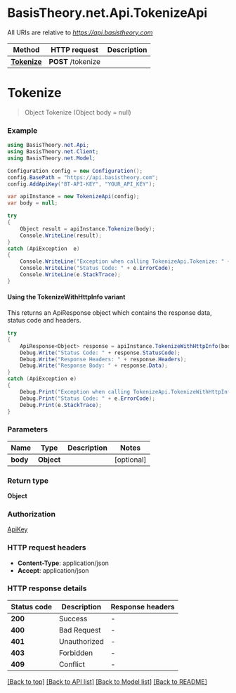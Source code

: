 # BasisTheory.net.Api.TokenizeApi

All URIs are relative to *https://api.basistheory.com*

| Method | HTTP request | Description |
|--------|--------------|-------------|
| [**Tokenize**](TokenizeApi.md#tokenize) | **POST** /tokenize |  |

<a name="tokenize"></a>
# **Tokenize**
> Object Tokenize (Object body = null)



### Example
```csharp
using BasisTheory.net.Api;
using BasisTheory.net.Client;
using BasisTheory.net.Model;

Configuration config = new Configuration();
config.BasePath = "https://api.basistheory.com";
config.AddApiKey("BT-API-KEY", "YOUR_API_KEY");

var apiInstance = new TokenizeApi(config);
var body = null;

try
{
    Object result = apiInstance.Tokenize(body);
    Console.WriteLine(result);
}
catch (ApiException  e)
{
    Console.WriteLine("Exception when calling TokenizeApi.Tokenize: " + e.Message);
    Console.WriteLine("Status Code: " + e.ErrorCode);
    Console.WriteLine(e.StackTrace);
}
```

#### Using the TokenizeWithHttpInfo variant
This returns an ApiResponse object which contains the response data, status code and headers.

```csharp
try
{
    ApiResponse<Object> response = apiInstance.TokenizeWithHttpInfo(body);
    Debug.Write("Status Code: " + response.StatusCode);
    Debug.Write("Response Headers: " + response.Headers);
    Debug.Write("Response Body: " + response.Data);
}
catch (ApiException e)
{
    Debug.Print("Exception when calling TokenizeApi.TokenizeWithHttpInfo: " + e.Message);
    Debug.Print("Status Code: " + e.ErrorCode);
    Debug.Print(e.StackTrace);
}
```

### Parameters

| Name | Type | Description | Notes |
|------|------|-------------|-------|
| **body** | **Object** |  | [optional]  |

### Return type

**Object**

### Authorization

[ApiKey](../README.md#ApiKey)

### HTTP request headers

 - **Content-Type**: application/json
 - **Accept**: application/json


### HTTP response details
| Status code | Description | Response headers |
|-------------|-------------|------------------|
| **200** | Success |  -  |
| **400** | Bad Request |  -  |
| **401** | Unauthorized |  -  |
| **403** | Forbidden |  -  |
| **409** | Conflict |  -  |

[[Back to top]](#) [[Back to API list]](../README.md#documentation-for-api-endpoints) [[Back to Model list]](../README.md#documentation-for-models) [[Back to README]](../README.md)

